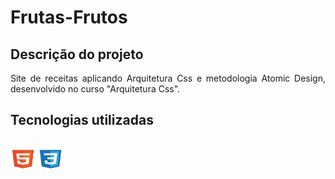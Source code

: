 # Frutas-Frutos

## Descrição do projeto

<p align="justify">Site de receitas aplicando Arquitetura Css e metodologia Atomic Design, desenvolvido no curso "Arquitetura Css".</p>

## Tecnologias utilizadas

<div style="display: inline_block"><br>
  <img align="center" alt="HTML" height="30" width="40" src="https://raw.githubusercontent.com/devicons/devicon/master/icons/html5/html5-original.svg">
  <img align="center" alt="CSS" height="30" width="40" src="https://raw.githubusercontent.com/devicons/devicon/master/icons/css3/css3-original.svg">
</div>

<!--## Acesso ao projeto

//Você pode [acessar o código fonte do projeto](https://github.com/fabricioronaldo/Frutas-Frutos) ou [Visualiza-lo - https://fabricioronaldo.github.io/Frutas-Frutos](https://fabricioronaldo.github.io/Frutas-Frutos)--> 
